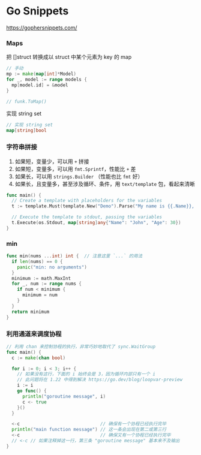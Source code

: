 # Go Snippets

https://gophersnippets.com/




### Maps

把 []struct 转换成以 struct 中某个元素为 key 的 map

```go
// 手动
mp := make(map[int]*Model)
for _, model := range models {
  mp[model.id] = &model
}

// funk.ToMap()
```

实现 string set

```go
// 实现 string set
map[string]bool
```



### 字符串拼接

1. 如果短，变量少，可以用 `+` 拼接
2. 如果短，变量多，可以用 `fmt.Sprintf`，性能比 `+` 差
3. 如果长，可以用 `strings.Builder` （性能也比 `fmt` 好）
4. 如果长，且变量多，甚至涉及循环、条件，用 `text/template` 包，看起来清晰

```go
func main() {
  // Create a template with placeholders for the variables
  t := template.Must(template.New("Demo").Parse("My name is {{.Name}}, I am {{.Age}} years old."))

  // Execute the template to stdout, passing the variables
  t.Execute(os.Stdout, map[string]any{"Name": "John", "Age": 30})
}
```

### min

```go
func min(nums ...int) int {  // 注意这里 `...` 的用法
  if len(nums) == 0 {
    panic("min: no arguments")
  }
  minimum := math.MaxInt
  for _, num := range nums {
    if num < minimum {
      minimum = num
    }
  }
  return minimum
}
```

### 利用通道来调度协程

```go
// 利用 chan 来控制协程的执行，非常巧妙地取代了 sync.WaitGroup
func main() {
  c := make(chan bool)

  for i := 0; i < 3; i++ {
    // 如果没有这行，下面的 i 始终会是 3，因为循环内部只有一个 i
    // 此问题将在 1.22 中得到解决 https://go.dev/blog/loopvar-preview
    i := i
    go func() {
      println("goroutine message", i)
      c <- true
    }()
  }

  <-c                              // 确保有一个协程已经执行完毕
  println("main function message") // 这一条会出现在第二或第三行
  <-c                              // 确保又有一个协程已经执行完毕
  // <-c // 如果注释掉这一行，第三条 "goroutine message" 基本来不及输出
}
```

